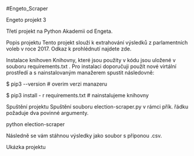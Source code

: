 #Engeto_Scraper

Engeto projekt 3

Třetí projekt na Python Akademii od Engeta.

Popis projektu
Tento projekt slouží k extrahování výsledků z parlamentních voleb v roce 2017. Odkaz k prohlédnutí najdete zde.

Instalace knihoven
Knihovny, které jsou použity v kódu jsou uložené v souboru requirements.txt . Pro instalaci doporučuji použít nové virtální prostředí a s nainstalovaným manažerem spustit následovně:

$ pip3 --version # overim verzi manazeru

$ pip3 install - r requirements.txt # nainstalujeme knihovny

Spuštění projektu
Spuštění souboru election-scraper.py v rámci přík. řádku požaduje dva povinné argumenty.

python election-scraper <odkaz-uzemniho-celku> <vysledny-soubor>

Následně se vám stáhnou výsledky jako soubor s příponou .csv.

Ukázka projektu




































